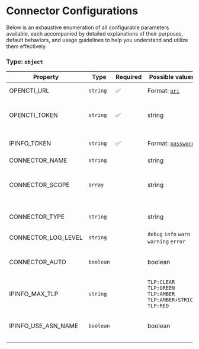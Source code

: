 # Connector Configurations

Below is an exhaustive enumeration of all configurable parameters available, each accompanied by detailed explanations of their purposes, default behaviors, and usage guidelines to help you understand and utilize them effectively.

### Type: `object`

| Property | Type | Required | Possible values | Default | Description |
| -------- | ---- | -------- | --------------- | ------- | ----------- |
| OPENCTI_URL | `string` | ✅ | Format: [`uri`](https://json-schema.org/understanding-json-schema/reference/string#built-in-formats) |  | The OpenCTI platform URL. |
| OPENCTI_TOKEN | `string` | ✅ | string |  | The token of the user who represents the connector in the OpenCTI platform. |
| IPINFO_TOKEN | `string` | ✅ | Format: [`password`](https://json-schema.org/understanding-json-schema/reference/string#built-in-formats) |  | API token used to authenticate requests to the IPInfo service. |
| CONNECTOR_NAME | `string` |  | string | `"IPInfo"` | Name of the connector. |
| CONNECTOR_SCOPE | `array` |  | string | `["IPv4-Addr", "IPv6-Addr"]` | The scope or type of data the connector is importing, either a MIME type or Stix Object (for information only). |
| CONNECTOR_TYPE | `string` |  | string | `"INTERNAL_ENRICHMENT"` | Should always be set to INTERNAL_ENRICHMENT for this connector. |
| CONNECTOR_LOG_LEVEL | `string` |  | `debug` `info` `warn` `warning` `error` | `"error"` | Determines the verbosity of the logs. |
| CONNECTOR_AUTO | `boolean` |  | boolean | `true` | Enables or disables automatic enrichment of observables for OpenCTI. |
| IPINFO_MAX_TLP | `string` |  | `TLP:CLEAR` `TLP:GREEN` `TLP:AMBER` `TLP:AMBER+STRICT` `TLP:RED` | `"TLP:AMBER"` | Traffic Light Protocol (TLP) level to apply on objects imported into OpenCTI. |
| IPINFO_USE_ASN_NAME | `boolean` |  | boolean | `true` | If enabled, uses the ASN name instead of the ASN number in enrichment results. |

